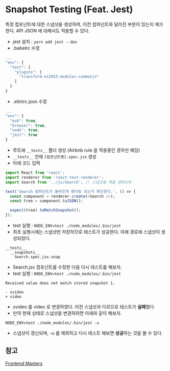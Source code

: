 # Snapshot Testing (Feat. Jest)

특정 컴포넌트에 대한 스냅샷을 생성하여, 이전 컴퍼넌트와 달라진 부분이 있는지 체크한다. API JSON 에 대해서도 적용할 수 있다.

* jest 설치 :
  `yarn add jest --dev`
* .babelrc 수정

```javascript
...
"env": {
  "test": {
    "plugins": [
      "transform-es2015-modules-commonjs"
    ]
  }
}
```

* .elintrc.json 수정

```javascript
...
"env": {
  "es6": true,
  "browser": true,
  "node": true,
  "jest": true
}
```

* 루트에 `__tests__` 폴더 생성 (Airbnb rule 을 적용중인 경우만 해당)
* `__tests__` 안에 `[컴포넌트명].spec.jsx` 생성
* 아래 코드 입력

```javascript
import React from 'react';
import renderer from 'react-test-renderer';
import Search from '../js/Search'; // 스냅샷을 찍을 컴퍼넌트

test('Search 컴퍼넌트가 올바르게 렌더링 되는지 확인한다.', () => {
  const component = renderer.create(<Search />);
  const tree = component.toJSON();

  expect(tree).toMatchSnapshot();
});
```

* test 실행 : `NODE_ENV=test ./node_modules/.bin/jest`
* 최초 실행시에는 스냅샷만 저장하므로 테스트가 성공한다. 아래 경로에 스냅샷이 생성되었다.

```
__tests__
  __snapshots__
    Search.spec.jsx.snap
```

* Search.jsx 컴포넌트를 수정한 다음 다시 테스트를 해보자.
* test 실행 : `NODE_ENV=test ./node_modules/.bin/jest`

```
Received value does not match stored snapshot 1.

- svideo
+ video
```

* svideo 를 video 로 변경하였다. 이전 스냅샷과 다르므로 테스트가 **실패**했다.
* 만약 현재 상태로 스냅샷을 변경하려면 아래와 같이 해보자.

```
NODE_ENV=test ./node_modules/.bin/jest -u
```

* 스냅샷이 갱신되며, -u 를 제외하고 다시 테스트 해보면 **성공**하는 것을 볼 수 있다.

## 참고

[Frontend Masters](https://frontendmasters.com/courses)
